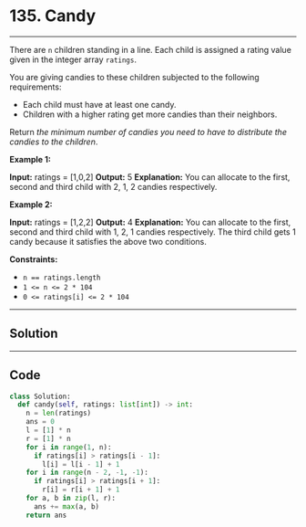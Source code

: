 # 135. Candy

---

There are `n` children standing in a line. Each child is assigned a rating value given in the integer array `ratings`.

You are giving candies to these children subjected to the following requirements:

  * Each child must have at least one candy.
  * Children with a higher rating get more candies than their neighbors.



Return _the minimum number of candies you need to have to distribute the candies to the children_.

 

**Example 1:**


**Input:** ratings = [1,0,2]
**Output:** 5
**Explanation:** You can allocate to the first, second and third child with 2, 1, 2 candies respectively.


**Example 2:**


**Input:** ratings = [1,2,2]
**Output:** 4
**Explanation:** You can allocate to the first, second and third child with 1, 2, 1 candies respectively.
The third child gets 1 candy because it satisfies the above two conditions.


 

**Constraints:**

  * `n == ratings.length`
  * `1 <= n <= 2 * 104`
  * `0 <= ratings[i] <= 2 * 104`

---

## Solution



---

## Code
```python
class Solution:
  def candy(self, ratings: list[int]) -> int:
    n = len(ratings)
    ans = 0
    l = [1] * n
    r = [1] * n
    for i in range(1, n):
      if ratings[i] > ratings[i - 1]:
        l[i] = l[i - 1] + 1
    for i in range(n - 2, -1, -1):
      if ratings[i] > ratings[i + 1]:
        r[i] = r[i + 1] + 1
    for a, b in zip(l, r):
      ans += max(a, b)
    return ans
```